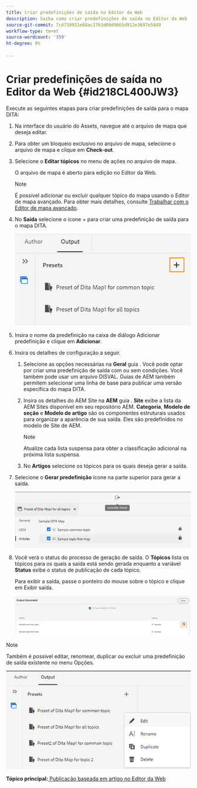 ```yaml
---
title: Criar predefinições de saída no Editor da Web
description: Saiba como criar predefinições de saída no Editor da Web
source-git-commit: 7cd719921e68ac1763d09d9665d912e3697e5849
workflow-type: tm+mt
source-wordcount: '359'
ht-degree: 0%

---
```



# Criar predefinições de saída no Editor da Web {#id218CL400JW3}

Execute as seguintes etapas para criar predefinições de saída para o mapa DITA:

1. Na interface do usuário do Assets, navegue até o arquivo de mapa que deseja editar.

1. Para obter um bloqueio exclusivo no arquivo de mapa, selecione o arquivo de mapa e clique em **Check-out**.

1. Selecione o **Editar tópicos** no menu de ações no arquivo de mapa.

   O arquivo de mapa é aberto para edição no Editor da Web.

   >[!NOTE]
   >
   > É possível adicionar ou excluir qualquer tópico do mapa usando o Editor de mapa avançado. Para obter mais detalhes, consulte [Trabalhar com o Editor de mapa avançado](map-editor-advanced-map-editor.md#).

1. No **Saída** selecione o ícone + para criar uma predefinição de saída para o mapa DITA.

   ![](images/output-tab-preset_cs.png)

1. Insira o nome da predefinição na caixa de diálogo Adicionar predefinição e clique em **Adicionar**.

1. Insira os detalhes de configuração a seguir.

   1. Selecione as opções necessárias na **Geral** guia . Você pode optar por criar uma predefinição de saída com ou sem condições. Você também pode usar um arquivo DISVAL. Guias de AEM também permitem selecionar uma linha de base para publicar uma versão específica do mapa DITA.
   1. Insira os detalhes do AEM Site na **AEM** guia . **Site** exibe a lista da AEM Sites disponível em seu repositório AEM. **Categoria**, **Modelo de seção** e **Modelo de artigo** são os componentes estruturais usados para organizar a aparência de sua saída. Eles são predefinidos no modelo de Site de AEM.

      >[!NOTE]
      >
      > Atualize cada lista suspensa para obter a classificação adicional na próxima lista suspensa.

   1. No **Artigos** selecione os tópicos para os quais deseja gerar a saída.
1. Selecione o **Gerar predefinição** ícone na parte superior para gerar a saída.

   ![](images/add-preset-articles-tab_cs.png)

1. Você verá o status do processo de geração de saída. O **Tópicos** lista os tópicos para os quais a saída está sendo gerada enquanto a variável **Status** exibe o status de publicação de cada tópico.

   Para exibir a saída, passe o ponteiro do mouse sobre o tópico e clique em Exibir saída.

   ![](images/add-preset-output-generated_cs.png)


>[!NOTE]
>
> Também é possível editar, renomear, duplicar ou excluir uma predefinição de saída existente no menu Opções.

![](images/edit-preset_cs.png)

**Tópico principal:**[ Publicação baseada em artigo no Editor da Web](web-editor-article-publishing.md)

